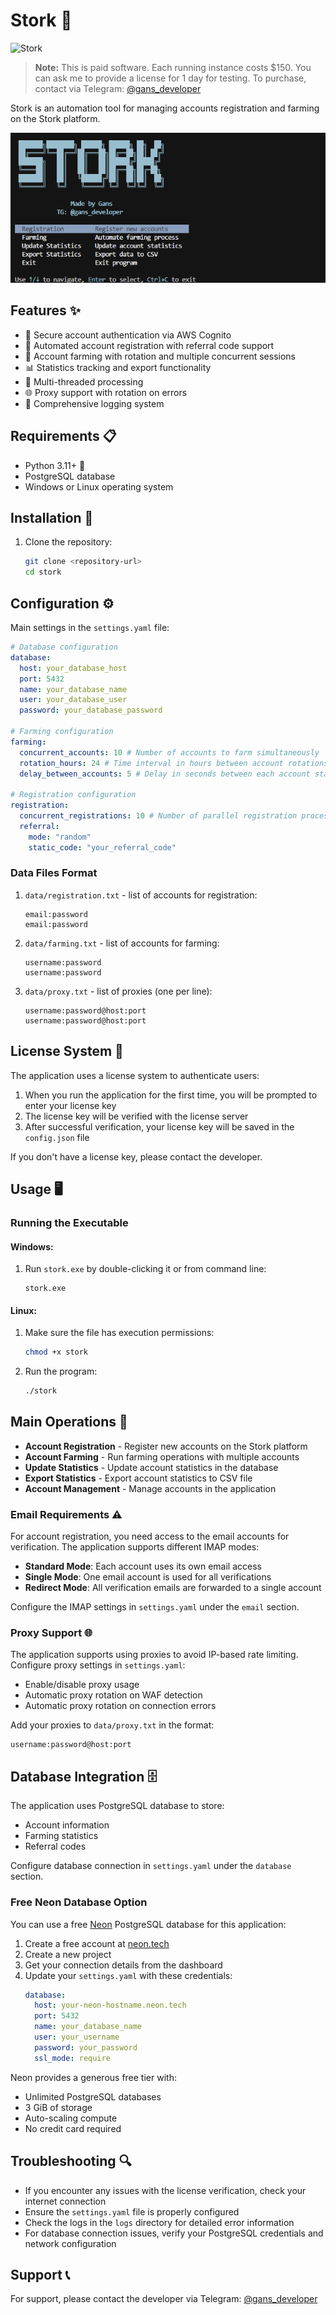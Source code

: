 # Stork 🚀

![Stork](https://img.shields.io/badge/Stork-Automation-blue)

> **Note:** This is paid software. Each running instance costs $150. 
> You can ask me to provide a license for 1 day for testing. 
> To purchase, contact via Telegram: [@gans_developer](https://t.me/gans_developer)

Stork is an automation tool for managing accounts registration and farming on the Stork platform.

![Interface](interface.png)

## Features ✨

- 🔐 Secure account authentication via AWS Cognito
- 👤 Automated account registration with referral code support
- 🤖 Account farming with rotation and multiple concurrent sessions
- 📊 Statistics tracking and export functionality
- 🔄 Multi-threaded processing
- 🌐 Proxy support with rotation on errors
- 📝 Comprehensive logging system

## Requirements 📋

- Python 3.11+ 🐍
- PostgreSQL database
- Windows or Linux operating system

## Installation 🔧

1. Clone the repository:
   ```bash
   git clone <repository-url>
   cd stork
   ```

## Configuration ⚙️

Main settings in the `settings.yaml` file:

```yaml
# Database configuration
database:
  host: your_database_host
  port: 5432
  name: your_database_name
  user: your_database_user
  password: your_database_password

# Farming configuration
farming:
  concurrent_accounts: 10 # Number of accounts to farm simultaneously
  rotation_hours: 24 # Time interval in hours between account rotations in the farming queue
  delay_between_accounts: 5 # Delay in seconds between each account start during initialization

# Registration configuration
registration:
  concurrent_registrations: 10 # Number of parallel registration processes
  referral:
    mode: "random"
    static_code: "your_referral_code"
```

### Data Files Format

1. `data/registration.txt` - list of accounts for registration:
   ```
   email:password
   email:password
   ```

2. `data/farming.txt` - list of accounts for farming:
   ```
   username:password
   username:password
   ```

3. `data/proxy.txt` - list of proxies (one per line):
   ```
   username:password@host:port
   username:password@host:port
   ```

## License System 🔑

The application uses a license system to authenticate users:

1. When you run the application for the first time, you will be prompted to enter your license key
2. The license key will be verified with the license server
3. After successful verification, your license key will be saved in the `config.json` file

If you don't have a license key, please contact the developer.

## Usage 🖥️

### Running the Executable

#### Windows:
1. Run `stork.exe` by double-clicking it or from command line:
   ```
   stork.exe
   ```

#### Linux:
1. Make sure the file has execution permissions:
   ```bash
   chmod +x stork
   ```
2. Run the program:
   ```bash
   ./stork
   ```

## Main Operations 📝

- **Account Registration** - Register new accounts on the Stork platform
- **Account Farming** - Run farming operations with multiple accounts
- **Update Statistics** - Update account statistics in the database
- **Export Statistics** - Export account statistics to CSV file
- **Account Management** - Manage accounts in the application

### Email Requirements ⚠️

For account registration, you need access to the email accounts for verification. The application supports different IMAP modes:

- **Standard Mode**: Each account uses its own email access
- **Single Mode**: One email account is used for all verifications
- **Redirect Mode**: All verification emails are forwarded to a single account

Configure the IMAP settings in `settings.yaml` under the `email` section.

### Proxy Support 🌐

The application supports using proxies to avoid IP-based rate limiting. Configure proxy settings in `settings.yaml`:

- Enable/disable proxy usage
- Automatic proxy rotation on WAF detection
- Automatic proxy rotation on connection errors

Add your proxies to `data/proxy.txt` in the format:
```
username:password@host:port
```

## Database Integration 🗄️

The application uses PostgreSQL database to store:
- Account information
- Farming statistics
- Referral codes

Configure database connection in `settings.yaml` under the `database` section.

### Free Neon Database Option

You can use a free [Neon](https://neon.tech) PostgreSQL database for this application:

1. Create a free account at [neon.tech](https://neon.tech)
2. Create a new project
3. Get your connection details from the dashboard
4. Update your `settings.yaml` with these credentials:
   ```yaml
   database:
     host: your-neon-hostname.neon.tech
     port: 5432
     name: your_database_name
     user: your_username
     password: your_password
     ssl_mode: require
   ```

Neon provides a generous free tier with:
- Unlimited PostgreSQL databases
- 3 GiB of storage
- Auto-scaling compute
- No credit card required

## Troubleshooting 🔍

- If you encounter any issues with the license verification, check your internet connection
- Ensure the `settings.yaml` file is properly configured
- Check the logs in the `logs` directory for detailed error information
- For database connection issues, verify your PostgreSQL credentials and network configuration

## Support 📞

For support, please contact the developer via Telegram: [@gans_developer](https://t.me/gans_developer) 

